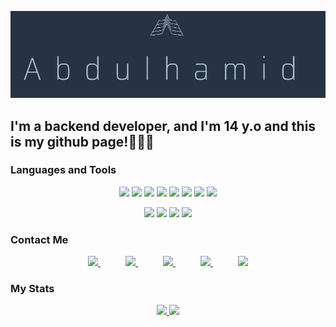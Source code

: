 [![Header](https://github.com/rezzes77/rezzes77/blob/main/%D0%A1%D0%BD%D0%B8%D0%BC%D0%BE%D0%BA%20%D1%8D%D0%BA%D1%80%D0%B0%D0%BD%D0%B0%202025-03-23%20171122.png)](https://t.me/zacfanR)

## I'm a backend developer, and I'm 14 y.o and this is my github page!👨🏻‍💻

### Languages and Tools
<p align="center">
    <img src="https://img.shields.io/badge/Python-273343?style=for-the-badge&logo=python&logoColor=3D75A4">
    <img src="https://img.shields.io/badge/Rest_Framework-273343?style=for-the-badge&logo=django&logoColor=174435">
    <img src="https://img.shields.io/badge/SQLite-273343?style=for-the-badge&logo=SQLite&logoColor=2089CF">
    <img src="https://img.shields.io/badge/PostgreSQL-273343?style=for-the-badge&logo=PostgreSQL&logoColor=386C94">
    <img src="https://img.shields.io/badge/Git-273343?style=for-the-badge&logo=Git&logoColor=F05539">
    <img src="https://img.shields.io/badge/GitHub-273343?style=for-the-badge&logo=gitHub&logoColor=090909">
    <img src="https://img.shields.io/badge/HTML-273343?style=for-the-badge&logo=html5&logoColor=E5532D">
    <img src="https://img.shields.io/badge/CSS-273343?style=for-the-badge&logo=CSS&logoColor=2061AA">
</p>

<p align="center">
    <img src="https://img.shields.io/badge/Docker-273343?style=for-the-badge&logo=docker&logoColor=1072D8">
    <img src="https://img.shields.io/badge/Postman-273343?style=for-the-badge&logo=postman&logoColor=FF6C37">
    <img src="https://img.shields.io/badge/Nginx-273343?style=for-the-badge&logo=nginx&logoColor=207832">
    <img src="https://img.shields.io/badge/Swagger-273343?style=for-the-badge&logo=swagger&logoColor=729D08">
</p>

### Contact Me
<p align="center">
    <a href="https://t.me/zacfanR">
        <img src="https://img.shields.io/badge/Telegram-273343?style=for-the-badge&logo=Telegram&logoColor=30ACEB">
    </a>
    <span style="margin: 0 20px;"></span>
    <a href="https://www.tiktok.com/@rezzes7?_t=ZS-8uvH9LaIRz5&_r=1">
        <img src="https://img.shields.io/badge/TikTok-273343?style=for-the-badge&logo=TikTok&logoColor=090909">
    </a>
    <span style="margin: 0 20px;"></span>
    <a href="https://www.instagram.com/xwyq11?igsh=OGQ5ZDc2ODk2ZA==">
        <img src="https://img.shields.io/badge/Instagram-273343?style=for-the-badge&logo=Instagram&logoColor=D02D65">
    </a>
    <span style="margin: 0 20px;"></span>
    <a href="mailto:abdugood03@gmail.com">
        <img src="https://img.shields.io/badge/gmail-273343?style=for-the-badge&logo=gmail&logoColor=E45247">
    </a>
    <span style="margin: 0 20px;"></span>
    <a href="https://api.whatsapp.com/send/?phone=%2B996707547539&text&type=phone_number&app_absent=0">
        <img src="https://img.shields.io/badge/Whatsapp-273343?style=for-the-badge&logo=Whatsapp&logoColor=25D366">
    </a>
</p>

### My Stats
<p align="center">
  <a href="https://github.com/anuraghazra/github-readme-stats">
    <img height="200" src="https://github-readme-stats.vercel.app/api?username=rezzes77&&show_icons=true&theme=prussian" />
  </a>
  <a href="https://github.com/anuraghazra/github-readme-stats">
    <img height="200" src="https://github-readme-stats.vercel.app/api/top-langs?username=rezzes77&layout=compact&langs_count=8&card_width=250&theme=prussian" />
  </a>
</p>
